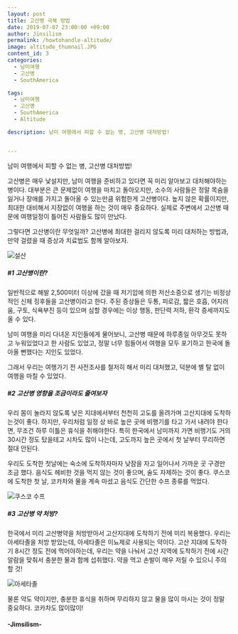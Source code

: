 ```yaml
---
layout: post
title: 고산병 극복 방법
date: 2019-07-07 23:00:00 +09:00
author: Jinsilism
permalink: /howtohandle-altitude/
image: altitude_thumnail.JPG
content_id: 3
categories:
  - 남미여행
  - 고산병
  - SouthAmerica

tags:
  - 남미여행
  - 고산병
  - SouthAmerica
  - Altitude

description: 남미 여행에서 피할 수 없는 병, 고산병 대처방법!


---
```



남미 여행에서 피할 수 없는 병, 고산병 대처방법!

고산병은 매우 낯설지만, 남미 여행을 준비하고 있다면 꼭 미리 알아보고 대처해야하는 병이다.
대부분은 큰 문제없이 여행을 마치고 돌아오지만, 소수의 사람들은 정말 목숨을 잃거나 장애를 가지고 돌아올 수 있는만큼 위험한게 고산병이다.
높지 않은 확률이지만, 최대한 대비해서 지장없이 여행을 하는 것이 매우 중요하다.
실제로 주변에서 고산병 때문에 여행일정이 틀어진 사람들도 많이 만났다.

그렇다면 고산병이란 무엇일까?
고산병에 최대한 걸리지 않도록 미리 대처하는 방법과, 만약 걸렸을 때 증상과 치료법도 함께 알아보자.

![설산](https://lh3.googleusercontent.com/T8x6wClvLXwaCt2iaZo4qUgYNRCX7tUItKAkAej-6JUW3xEAR3eWnVyg3YKsi8BchmdMjBeWngy-TfxR07BWIHQXOYFZ-xps0PuT7k9ZhbKd6Qq6X1Vy7q1PTiymjH1ygGBO3zruH3s4llbm-Uco2t9Blnj5Ua2TpK8BIxRZw77QWPIy6InUftqFn_NxMYQUopIWWcYqCBQzYDVJ-pYgUNSRk1k37e2F7Alw6Q0bcAPnyP1x_mc2z6UGz7Hr0mQgbnaUsWPL_u5vJiZbsTgMqGtVBWWMWo68eU_tF5mCy6Xd784j7iVC7d-mpmGqqkwa2fPC9GHKpWvjCr28ymQwcE4dj0VoZYfC6PDsTW9onj6ZNNNQgmU3vanEG1D_vj1M2rSmWzT4rZvF4zd3ulh8wEEaPoRBKRrV_lxei7TKB9MAtCAIA1BG6ZzYAXxCjOMFY_P7bgWrNyp6-veTPsfaDdXtC_Ui3WfdPOJ6yfPcfLv1T1y9nwFRXBZW6e3pr5Y733A1ARduLrTz_c0iRyuM-9h4aaeXXod4MFiAcmMl4H5e8RVrs_SKd0vO4_kXsA88rlvGouPT-xMBrTxnzy54LnaWwoyeisTplcybV2hi9hzV9NyyHHzAPoN_KVpzpqS2H1e5mtm-2AXOzQepjadojisxqhoASw=w1080-h607-no)


##### #1 고산병이란?

일반적으로 해발 2,500미터 이상에 갔을 때 저기압에 의한 저산소증으로 생기는 비정상적인 신체 징후들을 고산병이라고 한다.
주된 증상들은 두통, 피로감, 짧은 호흡, 어지러움, 구토, 식욕부진 등이 있으며 심할 경우에는 이상 행동, 판단력 저하, 환각 증세까지도 올 수 있다.

남미 여행을 미리 다녀온 지인들에게 물어보니, 고산병 때문에 하루종일 아무것도 못하고 누워있었다고 한 사람도 있었고, 정말 너무 힘들어서 여행을 모두 포기하고 한국에 돌아올 뻔했다는 지인도 있었다.

그래서 우리는 여행가기 전 사전조사를 철저히 해서 미리 대처했고, 덕분에 별 탈 없이 여행을 마칠 수 있었다.


##### #2 고산병 영향을 조금이라도 줄여보자

우리 몸이 놀라지 않도록 낮은 지대에서부터 천천히 고도를 올려가며 고산지대에 도착하는것이 좋다.
하지만, 우리처럼 일정 상 바로 높은 곳에 비행기를 타고 가서 내려야 한다면, 무조건 하루 이틀은 휴식을 취해야한다.
특히 한국에서 남미까지 가면 비행기도 거의 30시간 정도 탔을테고 시차도 많이 나는데, 고도까지 높은 곳에서 첫 날부터 무리하면 절대 안된다.

우리도 도착한 첫날에는 숙소에 도착하자마자 낮잠을 자고 일어나서 가까운 곳 구경만 조금 했다. 음식도 헤비한 것을 먹지 않는 것이 좋으며, 술도 자제하는 것이 좋다.
쿠스코에 도착한 첫 날, 코카차와 물을 계속 마셨고 음식도 간단한 수프 종류를 먹었다.


![쿠스코 수프](https://lh3.googleusercontent.com/KoeGI56PZ7uAXc4SrEPFirpUoTOdQ2zrCEbCdyYVeIGMx4MR1ZlQdpedzNeWduO859f9L7iTQQ55GmIvlNDTbRsXETpiVJocY3g9M1zpy4x44cDTAemuw1XSceshJ5Dze69XLxCKQIjxidM4bA65paFg7v6ZfKdVpugUiSp8DQB1-jIhJ9_PoCpOvuGktIYA-vyZ091J7bdZNlwDz2dT07EwNyaEg4qibqyLQwbWyoNn0bsOq_gigRLK7yymxZdz07Ca8jIl0X8XnKuVVnKWX6kdGJMOsDupWUxEjsBRwXr75zOxEijsCaLu1vrw0gr3pFzbLeEFWAV5yOlIT02eHn4kEoOQina_gJUYRfdlpxcbnwAYPW5NnBFvkboxq5187nb5COM6XrGSenJ0szjQ9EgcTtMfep1O4Gq8Q5Wx8eZLcbtf7TdaLLaNVutXogjZrHX_DCLoTU-xrJLkcPbe8gujaBL1nTVZbUIMvOO9Y40gSJ69KWlTSf23_T9FkRm2BdDQAcXdLh0zeayx3f922v6h41FkmmLUtTXM3opXGmuyGLNVWy1w4se8mqXFIUsDN2LvuseCvjDOp04q3IOrwCiuc4rxM1qExt6Ot7GnPiYVG5BM1ZnUuIRlzfUSNeWUFk_OuGzygmxtMFbfoz0yfpMqc5m2IQ=w1080-h607-no)



##### #3 고산병 약 처방?

한국에서 미리 고산병약을 처방받아서 고산지대에 도착하기 전에 미리 복용했다.
우리는 아세타졸을 처방 받았는데, 아세타졸은 이뇨제로 사용되는 약이다.
고산 지대에 도착하기 8시간 정도 전에 먹어야하는데, 우리는 약을 나눠서 고산 지역에 도착하기 전에 시간 알람을 맞춰서 충분한 물과 함께 섭취했다.
약을 먹고 손발이 매우 저릴 수 있으니 주의할 것!  


![아세타졸](https://lh3.googleusercontent.com/CmsUWfAufBUTx4tbv60-M8rsd40vVnac-hMsl69zeVqak3srRAYPY3gVaDShWiyNzWQkQX_7QM84NvqZRvA9OUxEv_YAjZKUOT6Sw5DElAa5Sjk-g9wfGJ8-I-18ZwiEYh_WkJgM28ufH5MAV_tOecUcUPG9EsYJlOj3BHzsAOcxDLiVEC1EBZhCrPO-xU7I7soX2KA8lsAkqezOMhIHDOrjVEqR5CFFLaJiz7ThNOtvq99NzDhnka0Sfwi4fIyD1Uh7w8pXhK6x2zb23KWFNfp8OYEKATAxazZTbEnXbHwZuVHcD9tu7GJgk9TXt1lbK2ioVj_pH9GOdxeeXEAXvf-Odwwgfx0f-1oiy03QZ11NK5_DoftA32oE030hZ1LuNy4O53bMFnPq9NiWXOl1TzYF4JD5EK3TJZV0prTEtkb_uG4Bz4QxO5e1hhv9qey0lj4jKh-muNTgKUsiuW3OfF5KGl6hfqNSzuAxlqjQ0bvfHAP2kRdTlrLe3B3oCZaKj_7LaUguy-dWo_IL81M_7y6IxMS0gDjVO_7Du45PrSJZxBwgp47e16MXPKxOCHBFEiL5jEcpDH1dDkmeoghuLDwIlz6GvuEpKwg-nhR74EIdcgnh135_5tyd0cQPZFk6e6iTchpAPVjdMkXdX7lNsth7gkA-OXU=w353-h357-no)

물론 약도 약이지만, 충분한 휴식을 취하며 무리하지 않고 물을 많이 마시는 것이 정말 중요하다. 코카차도 많이많이!



####  -Jimsilism-
